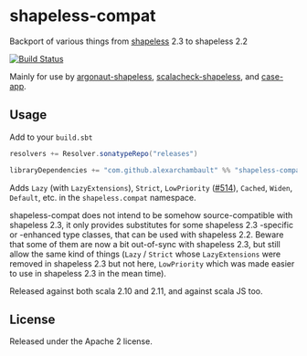 # shapeless-compat

Backport of various things from [shapeless](https://github.com/milessabin/shapeless) 2.3 to shapeless 2.2

[![Build Status](https://travis-ci.org/alexarchambault/shapeless-compat.svg)](https://travis-ci.org/alexarchambault/shapeless-compat)

Mainly for use by [argonaut-shapeless](https://github.com/alexarchambault/argonaut-shapeless), [scalacheck-shapeless](https://github.com/alexarchambault/scalacheck-shapeless), and [case-app](https://github.com/alexarchambault/case-app).

## Usage

Add to your `build.sbt`
```scala
resolvers += Resolver.sonatypeRepo("releases")

libraryDependencies += "com.github.alexarchambault" %% "shapeless-compat" % "1.0.0-M2"
```

Adds `Lazy` (with `LazyExtensions`), `Strict`, `LowPriority` ([#514](https://github.com/milessabin/shapeless/pull/514)), `Cached`, `Widen`, `Default`, etc. in the `shapeless.compat` namespace.

shapeless-compat does not intend to be somehow source-compatible with
shapeless 2.3, it only provides substitutes for some shapeless 2.3 -specific
or -enhanced type classes, that can be used with shapeless 2.2. Beware that
some of them are now a bit out-of-sync with shapeless 2.3, but still
allow the same kind of things
(`Lazy` / `Strict` whose `LazyExtensions` were removed in shapeless 2.3
but not here, `LowPriority` which was made easier to use in shapeless 2.3 in
the mean time).


Released against both scala 2.10 and 2.11, and against scala JS too.

## License

Released under the Apache 2 license.
